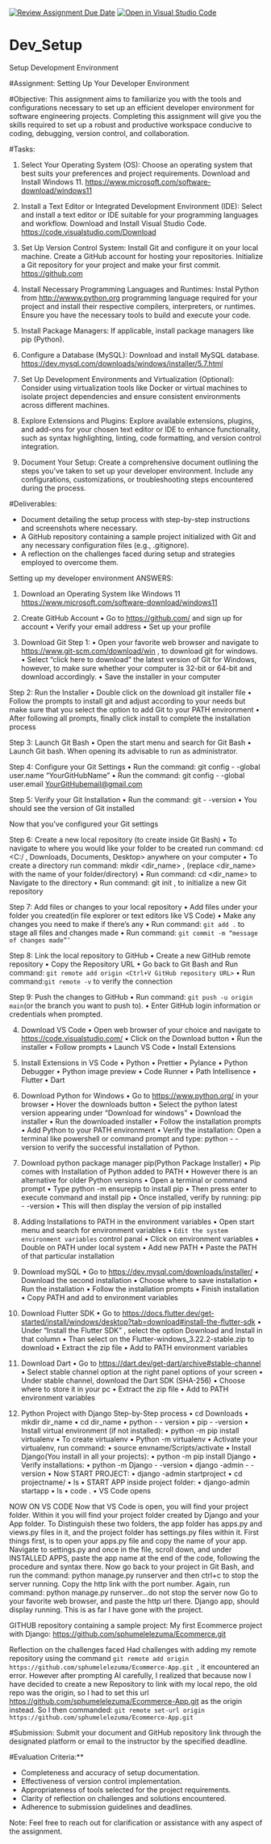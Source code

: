 [![Review Assignment Due Date](https://classroom.github.com/assets/deadline-readme-button-22041afd0340ce965d47ae6ef1cefeee28c7c493a6346c4f15d667ab976d596c.svg)](https://classroom.github.com/a/vbnbTt5m)
[![Open in Visual Studio Code](https://classroom.github.com/assets/open-in-vscode-2e0aaae1b6195c2367325f4f02e2d04e9abb55f0b24a779b69b11b9e10269abc.svg)](https://classroom.github.com/online_ide?assignment_repo_id=15284346&assignment_repo_type=AssignmentRepo)
# Dev_Setup
Setup Development Environment

#Assignment: Setting Up Your Developer Environment

#Objective:
This assignment aims to familiarize you with the tools and configurations necessary to set up an efficient developer environment for software engineering projects. Completing this assignment will give you the skills required to set up a robust and productive workspace conducive to coding, debugging, version control, and collaboration.

#Tasks:

1. Select Your Operating System (OS):
   Choose an operating system that best suits your preferences and project requirements. Download and Install Windows 11. https://www.microsoft.com/software-download/windows11

2. Install a Text Editor or Integrated Development Environment (IDE):
   Select and install a text editor or IDE suitable for your programming languages and workflow. Download and Install Visual Studio Code. https://code.visualstudio.com/Download
3. Set Up Version Control System:
   Install Git and configure it on your local machine. Create a GitHub account for hosting your repositories. Initialize a Git repository for your project and make your first commit. https://github.com

4. Install Necessary Programming Languages and Runtimes:
  Instal Python from http://wwww.python.org programming language required for your project and install their respective compilers, interpreters, or runtimes. Ensure you have the necessary tools to build and execute your code.

5. Install Package Managers:
   If applicable, install package managers like pip (Python).

6. Configure a Database (MySQL):
   Download and install MySQL database. https://dev.mysql.com/downloads/windows/installer/5.7.html

7. Set Up Development Environments and Virtualization (Optional):
   Consider using virtualization tools like Docker or virtual machines to isolate project dependencies and ensure consistent environments across different machines.

8. Explore Extensions and Plugins:
   Explore available extensions, plugins, and add-ons for your chosen text editor or IDE to enhance functionality, such as syntax highlighting, linting, code formatting, and version control integration.

9. Document Your Setup:
    Create a comprehensive document outlining the steps you've taken to set up your developer environment. Include any configurations, customizations, or troubleshooting steps encountered during the process. 

#Deliverables:
- Document detailing the setup process with step-by-step instructions and screenshots where necessary.
- A GitHub repository containing a sample project initialized with Git and any necessary configuration files (e.g., .gitignore).
- A reflection on the challenges faced during setup and strategies employed to overcome them.

Setting up my developer environment ANSWERS:
1)	Download an Operating System like Windows 11
https://www.microsoft.com/software-download/windows11 

2)	Create GitHub Account
•	Go to https://github.com/ and sign up for account
•	Verify your email address
•	Set up your profile

3)	Download Git
Step 1: 
•	Open your favorite web browser and navigate to https://www.git-scm.com/download/win , to download git for windows.
•	Select “click here to download” the latest version of Git for Windows, however, to make sure whether your computer is 32-bit or 64-bit and download accordingly. 
•	Save the installer in your computer

Step 2: Run the Installer
•	Double click on the download git installer file
•	Follow the prompts to install git and adjust according to your needs but make sure that you select the option to add Git to your PATH environment
•	After following all prompts, finally click install to complete the installation process

Step 3: Launch Git Bash
•	Open the start menu and search for Git Bash
•	Launch Git bash. When opening its advisable to run as administrator.

Step 4: Configure your Git Settings
•	Run the command: git config - -global user.name “YourGitHubName”
•	Run the command: git config - -global user.email YourGitHubemail@gmail.com


Step 5: Verify your Git Installation
•	Run the command: git - -version
•	You should see the version of Git installed

Now that you’ve configured your Git settings

Step 6: Create a new local repository (to create inside Git Bash)
•	To navigate to where you would like your folder to be created run command: cd <C:/ , Downloads, Documents, Desktop> anywhere on your computer
•	To create a directory run command: mkdir <dir_name> , (replace <dir_name> with the name of your folder/directory)
•	Run command: cd <dir_name> to Navigate to the directory
•	Run command: git init , to initialize a new Git repository

Step 7: Add files or changes to your local repository
•	Add files under your folder you created(in file explorer or text editors like VS Code)
•	Make any changes you need to make if there’s any
•	Run command: `git add .` to stage all files and changes made
•	Run command: `git commit -m “message of changes made”’`

Step 8: Link the local repository to GitHub
•	Create a new GitHub remote repository
•	Copy the Repository URL
•	Go back to Git Bash and Run command: `git remote add origin <Ctrl+V GitHub repository URL>`
•	Run command:`git remote -v` to verify the connection

Step 9: Push the changes to GitHub
•	Run command: `git push -u origin main`(or the branch you want to push to). 
•	Enter GitHub login information or credentials when prompted.

4)	Download VS Code
•	Open web browser of your choice and navigate to https://code.visualstudio.com/ 
•	Click on the Download button
•	Run the installer
•	Follow prompts
•	Launch VS Code
•	Install Extensions

5)	Install Extensions in VS Code
•	Python
•	Prettier
•	Pylance
•	Python Debugger
•	Python image preview
•	Code Runner
•	Path Intellisence
•	Flutter
•	Dart

6)	Download Python for Windows
•	Go to https://www.python.org/ in your browser
•	Hover the downloads button
•	Select the python latest version appearing under “Download for windows”
•	Download the installer
•	Run the downloaded installer
•	Follow the installation prompts
•	Add Python to your PATH environment
•	Verify the installation: Open a terminal like powershell or command prompt and type: python - - version to verify the successful installation of Python.

7)	Download python package manager pip(Python Package Installer)
•	Pip comes with Installation of Python added to PATH
•	However there is an alternative for older Python versions
•	Open a terminal or command prompt
•	Type python -m ensurepip to install pip
•	Then press enter  to execute command and install pip
•	Once installed, verify by running: pip - -version 
•	This will then display the version of pip installed

8)	Adding Installations to PATH in the environment variables
•	Open start menu and search for environment variables 
•	`Edit the system environment variables` control panal
•	Click on environment variables
•	Double on PATH under local system
•	Add new PATH
•	Paste the PATH of that particular installation

9)	Download mySQL
•	Go to https://dev.mysql.com/downloads/installer/ 
•	Download the second installation
•	Choose where to save installation
•	Run the installation
•	Follow the installation prompts
•	Finish installation
•	Copy PATH and add to environment variables

10)	Download Flutter SDK
•	Go to https://docs.flutter.dev/get-started/install/windows/desktop?tab=download#install-the-flutter-sdk 
•	Under “Install the Flutter SDK” , select the option Download and Install in that column
•	Than select on the Flutter-windows_3.22.2-stable.zip to download
•	Extract the zip file
•	Add to PATH environment variables 

11)	Download Dart
•	Go to https://dart.dev/get-dart/archive#stable-channel 
•	Select stable channel option at the right panel options of your screen
•	Under stable channel, download the Dart SDK (SHA-256)
•	Choose where to store it in your pc
•	Extract the zip file
•	Add to PATH environment variables 

12)	Python Project with Django Step-by-Step process
•	cd Downloads
•	mkdir dir_name
•	cd dir_name
•	python - - version
•	pip - -version
•	Install virtual environment (if not installed):
•	python -m pip install virtualenv
•	To create virtualenv
•	Python -m virtualenv <envname>
•	Activate your virtualenv, run command: 
•	source envname/Scripts/activate
•	Install Django(You install in all your projects):
•	python -m pip install Django
•	Verify installations:
•	python -m Django - -version
•	django -admin - - version
•	Now START PROJECT:
•	django -admin startproject <projectname>
•	cd projectname/
•	ls
•	START APP inside project folder:
•	django-admin startapp <appname>
•	ls
•	code . 
•	VS Code opens

NOW ON VS CODE
Now that VS Code is open, you will find your project folder. Within it you will find your project folder created by Django and your App folder. To Distinguish these two folders, the app folder has apps.py and views.py files in it, and the project folder has settings.py files within it. 
First things first, is to open your apps.py file and copy the name of your app.
Navigate to settings.py and once in the file, scroll down, and under INSTALLED APPS, paste the app name at the end of the code, following the procedure and syntax there.
Now go back to your project in Git Bash, and run the command: python manage.py runserver and then ctrl+c to stop the server running. 
Copy the http link with the port number. 
Again, run command: python manage.py runserver…do not stop the server now
Go to your favorite web browser, and paste the http url there. 
Django app, should display running. 
This is as far I have gone with the project.

GITHUB repository containing a sample project:
My first Ecommerce project with Django: https://github.com/sphumelelezuma/Ecommerce.git


Reflection on the challenges faced
Had challenges with adding my remote repository using the command `git remote add origin https://github.com/sphumelelezuma/Ecommerce-App.git `, it encountered an error. 
However after prompting AI carefully, I realized that because now I have decided to create a new Repository to link with my local repo, the old repo was the origin, so I had to set this url https://github.com/sphumelelezuma/Ecommerce-App.git as the origin instead. 
So I then commanded: `git remote set-url origin https://github.com/sphumelelezuma/Ecommerce-App.git ` 



#Submission:
Submit your document and GitHub repository link through the designated platform or email to the instructor by the specified deadline.

#Evaluation Criteria:**
- Completeness and accuracy of setup documentation.
- Effectiveness of version control implementation.
- Appropriateness of tools selected for the project requirements.
- Clarity of reflection on challenges and solutions encountered.
- Adherence to submission guidelines and deadlines.

Note: Feel free to reach out for clarification or assistance with any aspect of the assignment.
